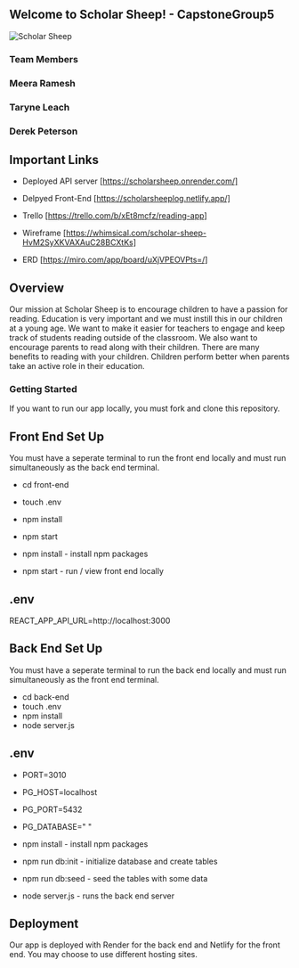 ## Welcome to Scholar Sheep! - CapstoneGroup5


![Scholar Sheep](asset/img/ScholarSheep.png)


### Team Members


### Meera Ramesh

### Taryne Leach

### Derek Peterson

## Important Links


- Deployed API server [https://scholarsheep.onrender.com/]
- Delpyed Front-End [https://scholarsheeplog.netlify.app/]

- Trello [https://trello.com/b/xEt8mcfz/reading-app]
- Wireframe [https://whimsical.com/scholar-sheep-HvM2SyXKVAXAuC28BCXtKs]
- ERD [https://miro.com/app/board/uXjVPEOVPts=/]


## Overview

Our mission at Scholar Sheep is to encourage children to have a passion for reading. Education is very important and we must instill this in our children at a young age. We want to make it easier for teachers to engage and keep track of students reading outside of the classroom. We also want to encourage parents to read along with their children. There are many benefits to reading with your children. Children perform better when parents take an active role in their education.

### Getting Started

If you want to run our app locally, you must fork and clone this repository.

## Front End Set Up

You must have a seperate terminal to run the front end locally and must run simultaneously as the back end terminal.

- cd front-end
- touch .env
- npm install
- npm start

- npm install - install npm packages
- npm start - run / view front end locally

## .env

REACT_APP_API_URL=http://localhost:3000

## Back End Set Up

You must have a seperate terminal to run the back end locally and must run simultaneously as the front end terminal.

- cd back-end
- touch .env
- npm install
- node server.js

## .env

- PORT=3010
- PG_HOST=localhost
- PG_PORT=5432
- PG_DATABASE=" "

- npm install - install npm packages
- npm run db:init - initialize database and create tables
- npm run db:seed - seed the tables with some data
- node server.js - runs the back end server

## Deployment

Our app is deployed with Render for the back end and Netlify for the front end. You may choose to use different hosting sites.

